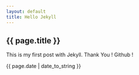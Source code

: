 ```yaml
---
layout: default
title: Hello Jekyll
---
```


{{ page.title }}
----------------

This is my first post with Jekyll.
Thank You ! Github !

{{ page.date | date_to_string }}


